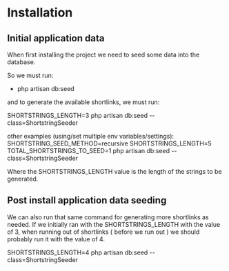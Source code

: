 # Installation

## Initial application data
When first installing the project we need to seed some data into the database.

So we must run:
- php artisan db:seed

and to generate the available shortlinks,
we must run:

SHORTSTRINGS_LENGTH=3 php artisan db:seed --class=ShortstringSeeder

other examples (using/set multiple env variables/settings):
SHORTSTRING_SEED_METHOD=recursive SHORTSTRINGS_LENGTH=5 TOTAL_SHORTSTRINGS_TO_SEED=1 php artisan db:seed --class=ShortstringSeeder

Where the SHORTSTRINGS_LENGTH value is the length of the strings to be generated.

## Post install application data seeding

We can also run that same command for generating more shortlinks as needed.
If we initially ran with the SHORTSTRINGS_LENGTH with the value of 3,
when running out of shortlinks ( before we run out ) we should probably run it with the value of 4.

SHORTSTRINGS_LENGTH=4 php artisan db:seed --class=ShortstringSeeder

